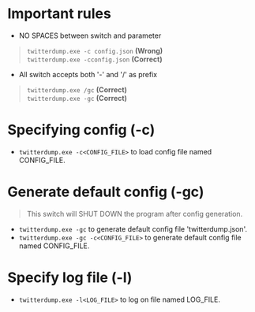 ﻿# Important rules
* NO SPACES between switch and parameter
> ```twitterdump.exe -c config.json``` **(Wrong)**\
> ```twitterdump.exe -cconfig.json``` **(Correct)**
* All switch accepts both '-' and '/' as prefix
> ```twitterdump.exe /gc``` **(Correct)**\
> ```twitterdump.exe -gc``` **(Correct)**

# Specifying config (-c)
* ```twitterdump.exe -c<CONFIG_FILE>``` to load config file named CONFIG_FILE.

# Generate default config (-gc)
> This switch will SHUT DOWN the program after config generation.
* ```twitterdump.exe -gc``` to generate default config file 'twitterdump.json'.
* ```twitterdump.exe -gc -c<CONFIG_FILE>``` to generate default config file named CONFIG_FILE.

# Specify log file (-l)
* ```twitterdump.exe -l<LOG_FILE>``` to log on file named LOG_FILE.